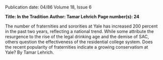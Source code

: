 Publication date: 04/86
Volume 18, Issue 6

**Title: In the Tradition**
**Author: Tamar Lehrich**
**Page number(s): 24**

The number of fraternities and sororities at Yale has increased 200 percent in the 
past two years, reflecting a national trend. While some attribute the resurgence to 
the rise of the legal drinking age and the demise of SAC, others question the 
effectiveness of the residential college system. Does the recent popularity of 
fraternities indicate a growing conservatism at Yale? By Tamar Lehrich.